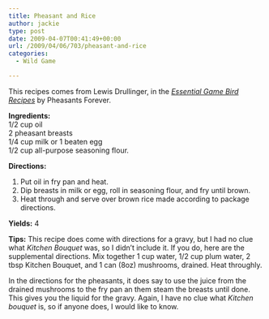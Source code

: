 ```yaml
---
title: Pheasant and Rice
author: jackie
type: post
date: 2009-04-07T00:41:49+00:00
url: /2009/04/06/703/pheasant-and-rice
categories:
  - Wild Game

---
```

This recipes comes from Lewis Drullinger, in the [_Essential Game Bird Recipes_][1] by Pheasants Forever.

**Ingredients:**  
1/2 cup oil  
2 pheasant breasts  
1/4 cup milk or 1 beaten egg  
1/2 cup all-purpose seasoning flour.

**Directions:**

  1. Put oil in fry pan and heat.
  2. Dip breasts in milk or egg, roll in seasoning flour, and fry until brown.
  3. Heat through and serve over brown rice made according to package directions.

**Yields:** 4

**Tips:** This recipe does come with directions for a gravy, but I had no clue what _Kitchen Bouquet_ was, so I didn&#8217;t include it. If you do, here are the supplemental directions. Mix together 1 cup water, 1/2 cup plum water, 2 tbsp Kitchen Bouquet, and 1 can (8oz) mushrooms, drained. Heat throughly.

In the directions for the pheasants, it does say to use the juice from the drained mushrooms to the fry pan an them steam the breasts until done. This gives you the liquid for the gravy. Again, I have no clue what _Kitchen bouquet_ is, so if anyone does, I would like to know.

 [1]: http://pfstore.org/index.php?main_page=product_info&products_id=1